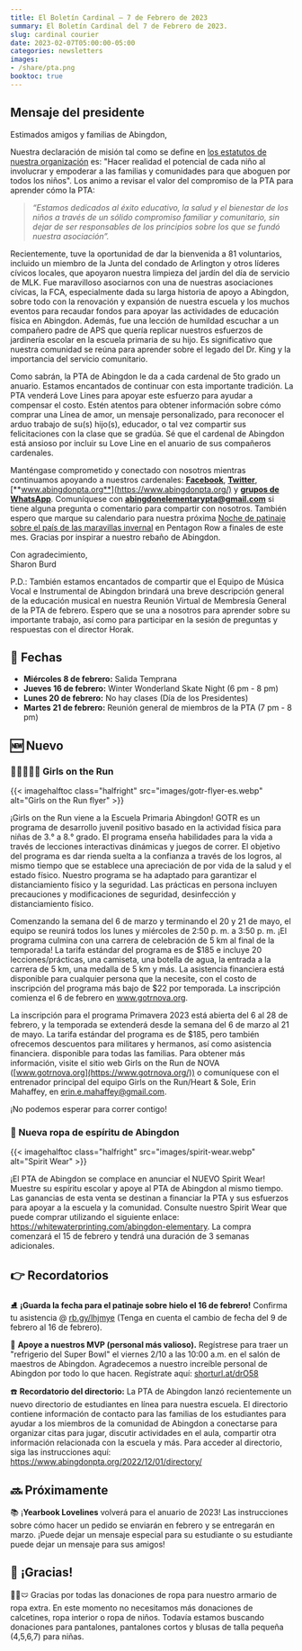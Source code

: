 ```yaml
---
title: El Boletín Cardinal — 7 de Febrero de 2023
summary: El Boletín Cardinal del 7 de Febrero de 2023.
slug: cardinal courier
date: 2023-02-07T05:00:00-05:00
categories: newsletters
images: 
- /share/pta.png
booktoc: true
---
```


## Mensaje del presidente

Estimados amigos y familias de Abingdon,

Nuestra declaración de misión tal como se define en [los estatutos de nuestra organización](/bylaws/) es: "Hacer realidad el potencial de cada niño al involucrar y empoderar a las familias y comunidades para que aboguen por todos los niños". Los animo a revisar el valor del compromiso de la PTA para aprender cómo la PTA:

> *“Estamos dedicados al éxito educativo, la salud y el bienestar de los niños a través de un sólido compromiso familiar y comunitario, sin dejar de ser responsables de los principios sobre los que se fundó nuestra asociación”.*

Recientemente, tuve la oportunidad de dar la bienvenida a 81 voluntarios, incluido un miembro de la Junta del condado de Arlington y otros líderes cívicos locales, que apoyaron nuestra limpieza del jardín del día de servicio de MLK. Fue maravilloso asociarnos con una de nuestras asociaciones cívicas, la FCA, especialmente dada su larga historia de apoyo a Abingdon, sobre todo con la renovación y expansión de nuestra escuela y los muchos eventos para recaudar fondos para apoyar las actividades de educación física en Abingdon. Además, fue una lección de humildad escuchar a un compañero padre de APS que quería replicar nuestros esfuerzos de jardinería escolar en la escuela primaria de su hijo. Es significativo que nuestra comunidad se reúna para aprender sobre el legado del Dr. King y la importancia del servicio comunitario.

Como sabrán, la PTA de Abingdon le da a cada cardenal de 5to grado un anuario. Estamos encantados de continuar con esta importante tradición. La PTA venderá Love Lines para apoyar este esfuerzo para ayudar a compensar el costo. Estén atentos para obtener información sobre cómo comprar una Línea de amor, un mensaje personalizado, para reconocer el arduo trabajo de su(s) hijo(s), educador, o tal vez compartir sus felicitaciones con la clase que se gradúa. Sé que el cardenal de Abingdon está ansioso por incluir su Love Line en el anuario de sus compañeros cardenales.

Manténgase comprometido y conectado con nosotros mientras continuamos apoyando a nuestros cardenales: [**Facebook**](https://www.facebook.com/AbingdonElementaryPTA), [**Twitter**](https://twitter.com/AbingdonPTA), [**www.abingdonpta.org**](https://www.abingdonpta.org/) y [**grupos de WhatsApp**](/whatsapp/ ). Comuníquese con **abingdonelementarypta@gmail.com** si tiene alguna pregunta o comentario para compartir con nosotros. También espero que marque su calendario para nuestra próxima [Noche de patinaje sobre el país de las maravillas invernal](/2023/01/10/winter-wonderland/) en Pentagon Row a finales de este mes. Gracias por inspirar a nuestro rebaño de Abingdon.

Con agradecimiento,  
Sharon Burd

P.D.: También estamos encantados de compartir que el Equipo de Música Vocal e Instrumental de Abingdon brindará una breve descripción general de la educación musical en nuestra Reunión Virtual de Membresía General de la PTA de febrero. Espero que se una a nosotros para aprender sobre su importante trabajo, así como para participar en la sesión de preguntas y respuestas con el director Horak.

## 📅 Fechas

  - **Miércoles 8 de febrero:** Salida Temprana
  - **Jueves 16 de febrero:** Winter Wonderland Skate Night (6 pm - 8 pm)
  - **Lunes 20 de febrero:** No hay clases (Día de los Presidentes)
  - **Martes 21 de febrero:** Reunión general de miembros de la PTA (7 pm - 8 pm)

## 🆕 Nuevo

### 🏃‍♀️🏃🏾‍♀️ Girls on the Run

{{< imagehalftoc class="halfright" src="images/gotr-flyer-es.webp" alt="Girls on the Run flyer" >}}

¡Girls on the Run viene a la Escuela Primaria Abingdon! GOTR es un programa de desarrollo juvenil positivo basado en la actividad física para niñas de 3.° a 8.° grado. El programa enseña habilidades para la vida a través de lecciones interactivas dinámicas y juegos de correr. El objetivo del programa es dar rienda suelta a la confianza a través de los logros, al mismo tiempo que se establece una apreciación de por vida de la salud y el estado físico. Nuestro programa se ha adaptado para garantizar el distanciamiento físico y la seguridad. Las prácticas en persona incluyen precauciones y modificaciones de seguridad, desinfección y distanciamiento físico.

Comenzando la semana del 6 de marzo y terminando el 20 y 21 de mayo, el equipo se reunirá todos los lunes y miércoles de 2:50 p. m. a 3:50 p. m. ¡El programa culmina con una carrera de celebración de 5 km al final de la temporada! La tarifa estándar del programa es de $185 e incluye 20 lecciones/prácticas, una camiseta, una botella de agua, la entrada a la carrera de 5 km, una medalla de 5 km y más. La asistencia financiera está disponible para cualquier persona que la necesite, con el costo de inscripción del programa más bajo de $22 por temporada. La inscripción comienza el 6 de febrero en www.gotrnova.org.

La inscripción para el programa Primavera 2023 está abierta del 6 al 28 de febrero, y la temporada se extenderá desde la semana del 6 de marzo al 21 de mayo. La tarifa estándar del programa es de $185, pero también ofrecemos descuentos para militares y hermanos, así como asistencia financiera. disponible para todas las familias. Para obtener más información, visite el sitio web Girls on the Run de NOVA ([www.gotrnova.org](https://www.gotrnova.org/)) o comuníquese con el entrenador principal del equipo Girls on the Run/Heart & Sole, Erin Mahaffey, en erin.e.mahaffey@gmail.com.

¡No podemos esperar para correr contigo!

<p style="clear:right;"></p>

### 👕 Nueva ropa de espíritu de Abingdon

{{< imagehalftoc class="halfright" src="images/spirit-wear.webp" alt="Spirit Wear" >}}

¡El PTA de Abingdon se complace en anunciar el NUEVO Spirit Wear! Muestre su espíritu escolar y apoye al PTA de Abingdon al mismo tiempo. Las ganancias de esta venta se destinan a financiar la PTA y sus esfuerzos para apoyar a la escuela y la comunidad. Consulte nuestro Spirit Wear que puede comprar utilizando el siguiente enlace: https://whitewaterprinting.com/abingdon-elementary. La compra comenzará el 15 de febrero y tendrá una duración de 3 semanas adicionales.

<p style="clear:right;"></p>

## 👉 Recordatorios

⛸️ **¡Guarda la fecha para el patinaje sobre hielo el 16 de febrero!** Confirma tu asistencia @ [rb.gy/lhjmye](https://rb.gy/lhjmye)
(Tenga en cuenta el cambio de fecha del 9 de febrero al 16 de febrero).

🏈 **Apoye a nuestros MVP (personal más valioso).** Regístrese para traer un "refrigerio del Super Bowl" el viernes 2/10 a las 10:00 a.m. en el salón de maestros de Abingdon. Agradecemos a nuestro increíble personal de Abingdon por todo lo que hacen. Regístrate aquí: [shorturl.at/drO58](https://shorturl.at/drO58)

☎️ **Recordatorio del directorio:** La PTA de Abingdon lanzó recientemente un nuevo directorio de estudiantes en línea para nuestra escuela. El directorio contiene información de contacto para las familias de los estudiantes para ayudar a los miembros de la comunidad de Abingdon a conectarse para organizar citas para jugar, discutir actividades en el aula, compartir otra información relacionada con la escuela y más. Para acceder al directorio, siga las instrucciones aquí: https://www.abingdonpta.org/2022/12/01/directory/

## 🔜 Próximamente

📚 ¡**Yearbook Lovelines** volverá para el anuario de 2023! Las instrucciones sobre cómo hacer un pedido se enviarán en febrero y se entregarán en marzo. ¡Puede dejar un mensaje especial para su estudiante o su estudiante puede dejar un mensaje para sus amigos!

## 🙏 ¡Gracias!

👖🧦🩲 Gracias por todas las donaciones de ropa para nuestro armario de ropa extra. En este momento no necesitamos más donaciones de calcetines, ropa interior o ropa de niños. Todavía estamos buscando donaciones para pantalones, pantalones cortos y blusas de talla pequeña (4,5,6,7) para niñas.